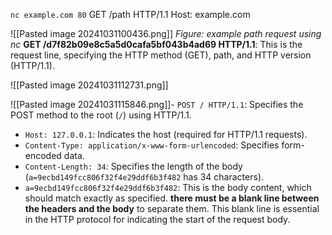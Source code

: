 
`nc example.com 80`
GET /path HTTP/1.1 
Host: example.com

![[Pasted image 20241031100436.png]]
*Figure: example path request using nc*
**GET /d7f82b09e8c5a5d0cafa5bf043b4ad69 HTTP/1.1**: This is the request line, specifying the HTTP method (GET), path, and HTTP version (HTTP/1.1).

![[Pasted image 20241031112731.png]]

![[Pasted image 20241031115846.png]]- `POST / HTTP/1.1`: Specifies the POST method to the root (`/`) using HTTP/1.1.
- `Host: 127.0.0.1`: Indicates the host (required for HTTP/1.1 requests).
- `Content-Type: application/x-www-form-urlencoded`: Specifies form-encoded data.
- `Content-Length: 34`: Specifies the length of the body (`a=9ecbd149fcc806f32f4e29ddf6b3f482` has 34 characters).
- `a=9ecbd149fcc806f32f4e29ddf6b3f482`: This is the body content, which should match exactly as specified. **there must be a blank line between the headers and the body** to separate them. This blank line is essential in the HTTP protocol for indicating the start of the request body.